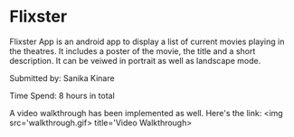 # Flixster
Flixster App is an android app to display a list of current movies playing in the theatres. 
It includes a poster of the movie, the title and a short description. 
It can be veiwed in portrait as well as landscape mode.

Submitted by: Sanika Kinare

Time Spend: 8 hours in total

A video walkthrough has been implemented as well. Here's the link:
<img src='walkthrough.gif> title='Video Walkthrough>
